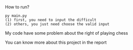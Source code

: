 How to run?

    py main.py
  	(1) first, you need to input the difficult
	(2) others, you just need choose the valid input
  
My code have some problem about the right of playing chess 

You can know more about this project in the report
